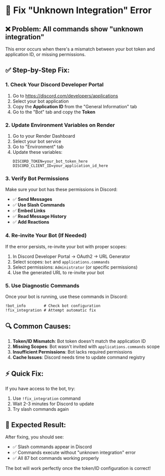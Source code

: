 # 🔧 Fix "Unknown Integration" Error

## ❌ **Problem**: All commands show "unknown integration"

This error occurs when there's a mismatch between your bot token and application ID, or missing permissions.

## ✅ **Step-by-Step Fix**:

### **1. Check Your Discord Developer Portal**

1. Go to https://discord.com/developers/applications
2. Select your bot application
3. Copy the **Application ID** from the "General Information" tab
4. Go to the "Bot" tab and copy the **Token**

### **2. Update Environment Variables on Render**

1. Go to your Render Dashboard
2. Select your bot service
3. Go to "Environment" tab
4. Update these variables:
   ```
   DISCORD_TOKEN=your_bot_token_here
   DISCORD_CLIENT_ID=your_application_id_here
   ```

### **3. Verify Bot Permissions**

Make sure your bot has these permissions in Discord:
- ✅ **Send Messages**
- ✅ **Use Slash Commands** 
- ✅ **Embed Links**
- ✅ **Read Message History**
- ✅ **Add Reactions**

### **4. Re-invite Your Bot (If Needed)**

If the error persists, re-invite your bot with proper scopes:

1. In Discord Developer Portal → OAuth2 → URL Generator
2. Select scopes: `bot` and `applications.commands`
3. Select permissions: `Administrator` (or specific permissions)
4. Use the generated URL to re-invite your bot

### **5. Use Diagnostic Commands**

Once your bot is running, use these commands in Discord:

```
!bot_info        # Check bot configuration
!fix_integration # Attempt automatic fix
```

## 🔍 **Common Causes**:

1. **Token/ID Mismatch**: Bot token doesn't match the application ID
2. **Missing Scopes**: Bot wasn't invited with `applications.commands` scope
3. **Insufficient Permissions**: Bot lacks required permissions
4. **Cache Issues**: Discord needs time to update command registry

## ⚡ **Quick Fix**:

If you have access to the bot, try:
1. Use `!fix_integration` command
2. Wait 2-3 minutes for Discord to update
3. Try slash commands again

## 🎯 **Expected Result**:

After fixing, you should see:
- ✅ Slash commands appear in Discord
- ✅ Commands execute without "unknown integration" error
- ✅ All 87 bot commands working properly

The bot will work perfectly once the token/ID configuration is correct!
